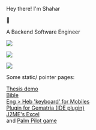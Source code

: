 Hey there! I'm Shahar
<p>
👋
</p>
A Backend Software Engineer
<p>
<p>
<img src="https://github-readme-stats.vercel.app/api/top-langs/?username=shahart&langs_count=25&hide=kotlin,makefile,css&custom_title=Languages-Incl-Archived">
<p>
<img src="https://github-readme-stats.vercel.app/api?username=shahart&show_icons=true&custom_title=Stats&include_all_commits=true&show=reviews&hide_rank=true">
<p>
<img src="https://komarev.com/ghpvc/?username=shahart&abbreviated=true"> 
<p>
Some static/ pointer pages:
<p>
<a href="https://shahart.github.io/puzzles-edu/">Thesis demo</a>
</br>
<a href="https://shahart.github.io/heb-bible/">Bible</a>
</br>
<a href="https://shahart.github.io/hebTx/">Eng > Heb 'keyboard' for Mobiles</a>
</br>
<a href="https://shahart.github.io/gematria-intellij-plugin/">Plugin for Gematria (IDE plugin)</a>
</br>
<a href="http://boostapps.com/apps/microcalc/">J2ME's Excel</a>
</br>
and <a href="https://www.mobyware.org/palm-os/hitori-and-nurikabe-download-113349.html">Palm Pilot game</a>
